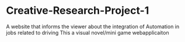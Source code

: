 # Creative-Research-Project-1

A website that informs the viewer about the integration of Automation in jobs related to driving
This a visual novel/mini game webapplicaiton
